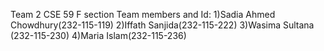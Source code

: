 Team 2
CSE 59 F section
Team members and Id:
1)Sadia Ahmed Chowdhury(232-115-119)
2)Iffath Sanjida(232-115-222)
3)Wasima Sultana (232-115-230)
4)Maria Islam(232-115-236)
